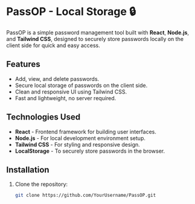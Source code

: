 # PassOP - Local Storage 🔒

PassOP is a simple password management tool built with **React**, **Node.js**, and **Tailwind CSS**, designed to securely store passwords locally on the client side for quick and easy access.

## Features

- Add, view, and delete passwords.
- Secure local storage of passwords on the client side.
- Clean and responsive UI using Tailwind CSS.
- Fast and lightweight, no server required.

## Technologies Used

- **React** - Frontend framework for building user interfaces.
- **Node.js** - For local development environment setup.
- **Tailwind CSS** - For styling and responsive design.
- **LocalStorage** - To securely store passwords in the browser.

## Installation

1. Clone the repository:

   ```bash
   git clone https://github.com/YourUsername/PassOP.git
